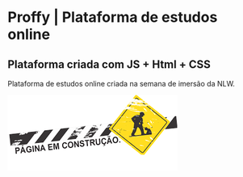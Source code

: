 # Proffy | Plataforma de estudos online
## Plataforma criada com JS + Html + CSS

Plataforma de estudos online criada na semana de imersão da NLW.



![](https://github.com/Camilla-Marques/PlataformaProffy/blob/master/imagem_em_construcao.png?raw=true)